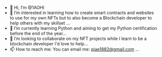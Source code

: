 - 👋 Hi, I’m @1AOHI
- 👀 I’m interested in learning how to create smart contracts and websites to use for my own NFTs but to also become a Blockchain developer to help others with my skillset ...
- 🌱 I’m currently learning Python and aiming to get my Python certification before the end of the year...
- 💞️ I’m looking to collaborate on my NFT projects while I learn to be a blockchain developer I'd love to help...
- 📫 How to reach me: You can email me: pjae1882@gmail.com ...

<!---
1AOHI/1AOHI is a ✨ special ✨ repository because its `README.md` (this file) appears on your GitHub profile.
You can click the Preview link to take a look at your changes.
--->
